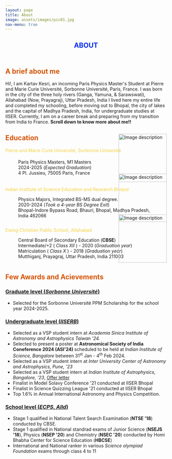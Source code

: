 ```yaml
---
layout: page
title: About
image: assets/images/pic01.jpg
nav-menu: true
---
```


<!-- Main -->
<div id="main" class="alt">

<!-- One -->
<section id="one">
	<div class="inner">
		<header class="major">
			<h1><font color="##5B2C6F">ABOUT</font></h1>
		</header>

<!-- Content -->
<h2 id="content"><font color="#D35400">A brief about me</font></h2>
<p>Hi!, I am Kartav Kesri, an incoming Paris Physics Master's Student at Pierre and Marie Curie Universit&eacute;, Sorbonne Universit&eacute;, Paris, France. I was born in the city of the three holy rivers (Ganga, Yamuna, & Sarawswati), Allahabad (Now, Prayagraj), Uttar Pradesh, India I lived here my entire life and completed my schooling, before moving out to Bhopal, the city of lakes and the capital of Madhya Pradesh, India, for undergraduate studies at IISER. Currently, I am on a career break and preparing from my transition from India to France. <b>Scroll down to know more about me!!</b></p> 

<h2 id="content"><font color="#D35400">Education</font></h2>
		<dl>
		<dt><font color="#F4D03F">Pierre and Marie Curie Universit&eacute;, Sorbonne Universit&eacute;</font></dt>
		<dd>
			<div style="display: flex; align-items: center;">
			<div style="flex-grow: 1;">
				<p>Paris Physics Masters, M1 Masters <br/> 2024-2025 (<i>Expected Graduation</i>) <br />4 Pl. Jussieu, 75005 Paris, France  
				</p>
			</div>
			<div style="flex-shrink: 0; margin-left: -100px; margin-top: -60px;">
				<img src="{% link assets/images/sorbonne.png %}" alt="Image description" style="width: 150px; height: auto;">
			</div>
			</div>
		</dd>
		</dl>
		<dl>
		<dt><font color="#F4D03F">Indian Institute of Science Education and Research Bhopal</font></dt>
		<dd>
			<div style="display: flex; align-items: center;">
			<div style="flex-grow: 1;">
				<p>Physics Majors, Integrated BS-MS dual degree. <br/> 2020-2024 (<i>Took a 4-year BS Degree Exit</i>) <br />Bhopal-Indore Bypass Road, Bhauri, Bhopal, Madhya Pradesh, India 462066  
				</p>
			</div>
			<div style="flex-shrink: 0; margin-left: -100px; margin-top: -60px;">
				<img src="{% link assets/images/iiserb.jpeg %}" alt="Image description" style="width: 150px; height: auto;">
			</div>
			</div>
		</dd>
		</dl>
		<dl>
		<dt><font color="#F4D03F">Ewing Christian Public School, Allahabad</font></dt>
		<dd>
			<div style="display: flex; align-items: center;">
			<div style="flex-grow: 1;">
				<p>Central Board of Secondary Education (<b>CBSE</b>) <br /> Intermediate/+2 (<i> Class XII </i>) - 2020 (<i>Graduation year</i>) <br /> Matriculation (<i> Class X </i>) - 2018 (<i>Graduation year</i>) <br /> Mutthiganj, Prayagraj, Uttar Pradesh, India 211003
				</p>
			</div>
			<div style="flex-shrink: 0; margin-left: -100px; margin-top: -60px;">
				<img src="{% link assets/images/ecps.jpeg %}" alt="Image description" style="width: 150px; height: auto;">
			</div>
			</div>
		</dd>
		</dl>


<h2 id="content"><font color="#D35400">Few Awards and Acievements</font></h2>
<!-- Lists -->
<h3><u>Graduate level (<i>Sorbonne Universit&eacute;</i>)</u></h3>
<div class="row">
	<div class="12u 12u$(medium)">
		<ul>
			<li>Selected for the Sorbonne Universit&eacute; PPM Scholarship for the school year 2024-2025.</li>
		</ul>
	</div>
</div>

<h3><u>Undergraduate level (<i>IISERB</i>)</u></h3>
<div class="row">
	<div class="12u 12u$(medium)">
		<ul>
			<li>Selected as a VSP student intern at <i> Academia Sinica Institute of Astronomy and Astrophysics Taiwan '24.</i></li>
			<li>Selected to present a poster at <b> Astronomical Society of India Coneference 2024 (ASI'24) </b> scheduled to be held at <i>Indian Institute of Science, Bangalore </i> between 31<sup>st</sup> Jan - 4<sup>th</sup> Feb 2024.</li>
			<li>Selected as a VSP student intern at <i>Inter University Center of Astronomy and Astrophysics, Pune, '23 </i></li>
			<li>Selected as a VSP student intern at <i>Indian Institute of Astrophysics, Bangalore, '23</i>, <a href="https://drive.google.com/file/d/1Rm5TE16ZV34OoNVVI_8i64qSaOgeykiZ/view">Offer letter</a></li>
			<li>Finalist in Model Solavy Conference '21 conducted at IISER Bhopal</li>
			<li>Finalist in Science Quizzing League '21 conducted at IISER Bhopal</li>
			<li> Top 1.6% in Annual International Astronomy and Physics Competition. </li>
		</ul>
	</div>
</div>

<h3><u>School level (<i>ECPS, Alld</i>)</u></h3>
<div class="row">
	<div class="12u 12u$(medium)">
		<ul>
			<li> Stage 1 qualified in National Talent Search Examination (<b>NTSE '18</b>) conducted by CBSE. </li>
			<li>Stage 1 qualified in National standrad exams of Junior Science (<b>NSEJS '18</b>), Physics (<b>NSEP '20</b>) and Chemistry (<b>NSEC '20</b>) conducted by Homi Bhabha Center for Science Education (<b>HBCSE</b>) </li>
			<li>International and National ranker in various <i> Science olympiad Foundation</i> exams through class 4 to 11</li>			
		</ul>
	</div>
</div>